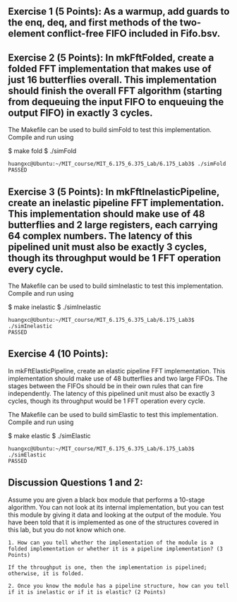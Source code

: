 ## Exercise 1 (5 Points): As a warmup, add guards to the enq, deq, and first methods of the two-element conflict-free FIFO included in Fifo.bsv.

## Exercise 2 (5 Points): In mkFftFolded, create a folded FFT implementation that makes use of just 16 butterflies overall. This implementation should finish the overall FFT algorithm (starting from dequeuing the input FIFO to enqueuing the output FIFO) in exactly 3 cycles.

The Makefile can be used to build simFold to test this implementation. Compile and run using

$ make fold
$ ./simFold

``` shell
huangxc@Ubuntu:~/MIT_course/MIT_6.175_6.375_Lab/6.175_Lab3$ ./simFold
PASSED
```

## Exercise 3 (5 Points): In mkFftInelasticPipeline, create an inelastic pipeline FFT implementation. This implementation should make use of 48 butterflies and 2 large registers, each carrying 64 complex numbers. The latency of this pipelined unit must also be exactly 3 cycles, though its throughput would be 1 FFT operation every cycle.

The Makefile can be used to build simInelastic to test this implementation. Compile and run using

$ make inelastic
$ ./simInelastic

``` shell
huangxc@Ubuntu:~/MIT_course/MIT_6.175_6.375_Lab/6.175_Lab3$ ./simInelastic
PASSED
```

## Exercise 4 (10 Points):

In mkFftElasticPipeline, create an elastic pipeline FFT implementation. This implementation should make use of 48 butterflies and two large FIFOs. The stages between the FIFOs should be in their own rules that can fire independently. The latency of this pipelined unit must also be exactly 3 cycles, though its throughput would be 1 FFT operation every cycle.

The Makefile can be used to build simElastic to test this implementation. Compile and run using

$ make elastic
$ ./simElastic

``` shell
huangxc@Ubuntu:~/MIT_course/MIT_6.175_6.375_Lab/6.175_Lab3$ ./simElastic
PASSED
```

## Discussion Questions 1 and 2:
Assume you are given a black box module that performs a 10-stage algorithm. You can not look at its internal implementation, but you can test this module by giving it data and looking at the output of the module. You have been told that it is implemented as one of the structures covered in this lab, but you do not know which one.

    1. How can you tell whether the implementation of the module is a folded implementation or whether it is a pipeline implementation? (3 Points)

    If the throughput is one, then the implementation is pipelined; otherwise, it is folded.

    2. Once you know the module has a pipeline structure, how can you tell if it is inelastic or if it is elastic? (2 Points)




